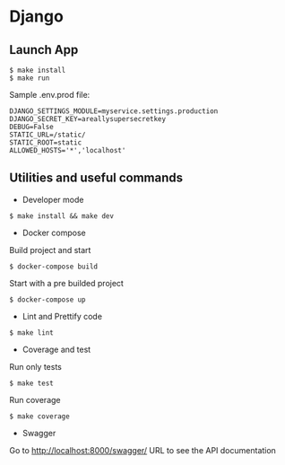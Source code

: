 # Django

## Launch App

```
$ make install
$ make run
```

Sample .env.prod file:

```
DJANGO_SETTINGS_MODULE=myservice.settings.production
DJANGO_SECRET_KEY=areallysupersecretkey
DEBUG=False
STATIC_URL=/static/
STATIC_ROOT=static
ALLOWED_HOSTS='*','localhost'
```

## Utilities and useful commands

- Developer mode

```
$ make install && make dev
```

- Docker compose

Build project and start

```
$ docker-compose build
```

Start with a pre builded project

```
$ docker-compose up
```

- Lint and Prettify code

```
$ make lint
```

- Coverage and test

Run only tests

```
$ make test
```

Run coverage

```
$ make coverage
```

- Swagger

Go to [http://localhost:8000/swagger/](http://localhost:8000/swagger/) URL to see the API documentation